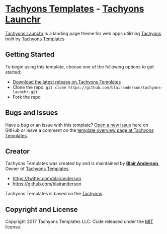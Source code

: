 # [Tachyons Templates](https://www.tachyonstemplates.com/) - [Tachyons Launchr](https://www.tachyonstemplates.com/template-overviews/tachyons-launchr/?from=github)

[Tachyons Launchr](https://www.tachyonstemplates.com/template-overviews/tachyons-launchr/?from=github) is a landing page theme for web apps utilizing [Tachyons](http://tachyons.io/) built by [Tachyons Templates](https://www.tachyonstemplates.com/)

## Getting Started

To begin using this template, choose one of the following options to get started:
* [Download the latest release on Tachyons Templates](https://www.tachyonstemplates.com/template-overviews/tachyons-launchr/?from=github)
* Clone the repo: `git clone https://github.com/blairanderson/tachyons-launchr.git`
* Fork the repo

## Bugs and Issues

Have a bug or an issue with this template? [Open a new issue](https://github.com/blairanderson/tachyons-launchr/issues) here on GitHub or leave a comment on the [template overview page at Tachyons Templates](https://www.tachyonstemplates.com/template-overviews/tachyons-launchr/?from=github).

## Creator

Tachyons Templates was created by and is maintained by **[Blair Anderson](http://www.blairanderson.co/)**, Owner of [Tachyons Templates](http://www.tachyonstemplates.com/).

* https://twitter.com/blairanderson
* https://github.com/blairanderson

Tachyons Templates is based on the [Tachyons](http://tachyons.io/).

## Copyright and License

Copyright 2017 Tachyons Templates LLC. Code released under the [MIT](https://github.com/blairanderson/tachyons-launchr/blob/master/LICENSE) license.

